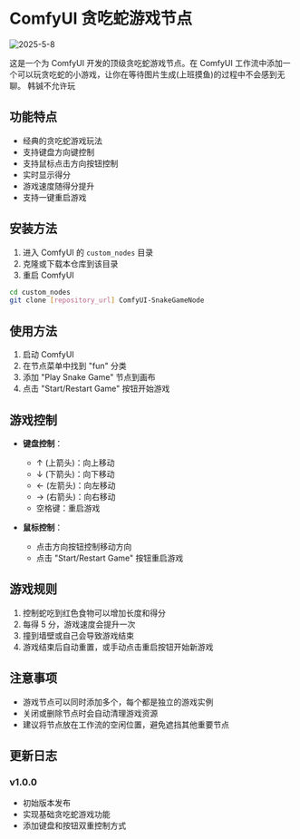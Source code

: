 # ComfyUI 贪吃蛇游戏节点
![2025-5-8](https://github.com/user-attachments/assets/b9df7e18-8330-48cf-8afd-6246acd66565)

这是一个为 ComfyUI 开发的顶级贪吃蛇游戏节点。在 ComfyUI 工作流中添加一个可以玩贪吃蛇的小游戏，让你在等待图片生成(上班摸鱼)的过程中不会感到无聊。
韩铖不允许玩

## 功能特点

- 经典的贪吃蛇游戏玩法
- 支持键盘方向键控制
- 支持鼠标点击方向按钮控制
- 实时显示得分
- 游戏速度随得分提升
- 支持一键重启游戏

## 安装方法

1. 进入 ComfyUI 的 `custom_nodes` 目录
2. 克隆或下载本仓库到该目录
3. 重启 ComfyUI

```bash
cd custom_nodes
git clone [repository_url] ComfyUI-SnakeGameNode
```

## 使用方法

1. 启动 ComfyUI
2. 在节点菜单中找到 "fun" 分类
3. 添加 "Play Snake Game" 节点到画布
4. 点击 "Start/Restart Game" 按钮开始游戏

## 游戏控制

- **键盘控制**：
  - ↑ (上箭头)：向上移动
  - ↓ (下箭头)：向下移动
  - ← (左箭头)：向左移动
  - → (右箭头)：向右移动
  - 空格键：重启游戏

- **鼠标控制**：
  - 点击方向按钮控制移动方向
  - 点击 "Start/Restart Game" 按钮重启游戏

## 游戏规则

1. 控制蛇吃到红色食物可以增加长度和得分
2. 每得 5 分，游戏速度会提升一次
3. 撞到墙壁或自己会导致游戏结束
4. 游戏结束后自动重置，或手动点击重启按钮开始新游戏

## 注意事项

- 游戏节点可以同时添加多个，每个都是独立的游戏实例
- 关闭或删除节点时会自动清理游戏资源
- 建议将节点放在工作流的空闲位置，避免遮挡其他重要节点



## 更新日志

### v1.0.0
- 初始版本发布
- 实现基础贪吃蛇游戏功能
- 添加键盘和按钮双重控制方式 
